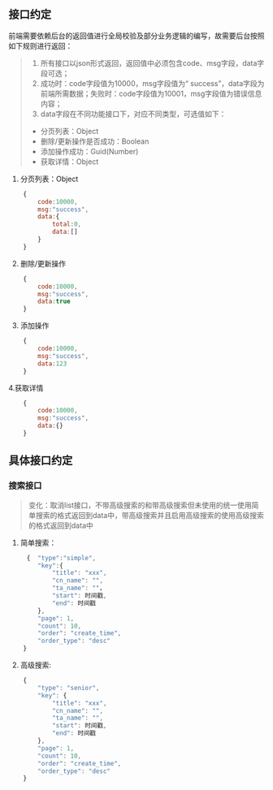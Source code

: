 ## 接口约定
前端需要依赖后台的返回值进行全局校验及部分业务逻辑的编写，故需要后台按照如下规则进行返回：
> 1. 所有接口以json形式返回，返回值中必须包含code、msg字段，data字段可选；
> 2. 成功时：code字段值为10000，msg字段值为“ success”，data字段为前端所需数据；失败时：code字段值为10001，msg字段值为错误信息内容；
> 3. data字段在不同功能接口下，对应不同类型，可选值如下：
>  - 分页列表：Object
>  - 删除/更新操作是否成功：Boolean
>  - 添加操作成功：Guid(Number)
>  - 获取详情：Object

1. 分页列表：Object
```javascript
    {
        code:10000,
        msg:"success",
        data:{
            total:0,
            data:[]
        }
    }
```
2. 删除/更新操作
```javascript
    {
        code:10000,
        msg:"success",
        data:true
    }
```
3. 添加操作
```javascript
    {
        code:10000,
        msg:"success",
        data:123
    }
```
4.获取详情
```javascript
    {
        code:10000,
        msg:"success",
        data:{}
    }
```

## 具体接口约定
### 搜索接口
>变化：取消list接口，不带高级搜索的和带高级搜索但未使用的统一使用简单搜索的格式返回到data中，带高级搜索并且启用高级搜索的使用高级搜索的格式返回到data中

1. 简单搜索：
```javascript
     {  "type":"simple",
        "key":{
            "title": "xxx",
            "cn_name": "",
            "ta_name": ""，
            "start": 时间戳,
            "end": 时间戳
        },
        "page": 1,
        "count": 10,
        "order": "create_time",
        "order_type": "desc"
    }
```
2. 高级搜索:
```javascript
    {
        "type": "senior",
        "key": {
            "title": "xxx",
            "cn_name": "",
            "ta_name": "",
            "start": 时间戳,
            "end": 时间戳
        },
        "page": 1,
        "count": 10,
        "order": "create_time",
        "order_type": "desc"
    }
```